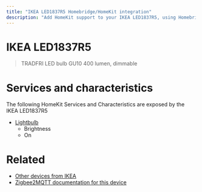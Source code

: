 ```yaml
---
title: "IKEA LED1837R5 Homebridge/HomeKit integration"
description: "Add HomeKit support to your IKEA LED1837R5, using Homebridge, Zigbee2MQTT and homebridge-z2m."
---
```

<!---
This file has been GENERATED using src/docgen/docgen.ts
DO NOT EDIT THIS FILE MANUALLY!
-->
# IKEA LED1837R5
> TRADFRI LED bulb GU10 400 lumen, dimmable


# Services and characteristics
The following HomeKit Services and Characteristics are exposed by
the IKEA LED1837R5

* [Lightbulb](../../light.md)
  * Brightness
  * On


# Related
* [Other devices from IKEA](../index.md#ikea)
* [Zigbee2MQTT documentation for this device](https://www.zigbee2mqtt.io/devices/LED1837R5.html)